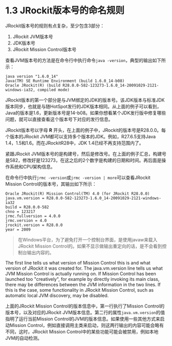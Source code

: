 <a name="1.3"></a>
# 1.3 JRockit版本号的命名规则

JRockit版本号的规则有点复杂，至少包含3部分：

1. JRockit JVM版本号
2. JDK版本号
3. JRockit Mission Control版本号

查看JVM版本号的方法是在命令行中执行命令`java -version`，典型的输出如下所示：

    java version "1.6.0_14"
    Java(TM) SE Runtime Environment (build 1.6.0_14-b08)
    Oracle JRockit(R) (build R28.0.0-582-123273-1.6.0_14-20091029-2121-windows-ia32, compiled mode)

JRockit版本的第一个部分是与JVM绑定的JDK的版本号。该JDK版本与标准JDK版本同步，也就是与随HotSpot发行的JDK版本相同。从上面的例子可以看到，Java的版本是1.6，更新版本号是14-b08。如果你想看某个JDK发行版中修复哪些问题，就可以直接查看这个版本号下对应的发行信息。

JRockit版本号以字母 **R** 开头，在上面的例子中，JRockit的版本号是R28.0.0。每个版本的JRockit JVM都可以支持多个版本的JDK。例如，R27.6.5支持Java 1.4，1.5和1.6。而在JRockitR28中，JDK 1.4已经不再支持范围内了。

紧跟JRockit JVM版本号的是构建号，然后是修改号。在上面的例子汇总，构建号是582，修改好是123273，在这之后的2个数字是构建的日期和时间。再后面是操作系统和CPU架构信息。

在命令行中执行`jrmc -version`或`jrmc -version | more`可以查看JRockit Mission Control的版本号，其输出如下所示：

    Oracle JRockit(R) Mission Control(TM) 4.0 (for JRockit R28.0.0)
    java.vm.version = R28.0.0-582-123273-1.6.0_14-20091029-2121-windows-ia32
    build = R28.0.0-582
    chno = 123217
    jrmc.fullversion = 4.0.0
    jrmc.version = 4.0
    jrockit.version = R28.0.0
    year = 2009

>在Windows平台，为了避免打开一个控制台界面，是使用javaw来载入JRockit Mission Control的。如果不显示做输出重定向的话，是不会看到控制台输出内容的。

The first line tells us what version of Mission Control this is and what version of
JRockit it was created for. The java.vm.version line tells us what JVM Mission
Control is actually running on. If Mission Control has been launched too "creatively",
for example by directly invoking its main class, there may be differences between
the JVM information in the two lines. If this is the case, some functionality in
JRockit Mission Control, such as automatic local JVM discovery, may be disabled.

上面的JRockit Mission Control的版本信息中，第一行执行了Mission Control的版本号，以及对应的JRockit JVM版本信息。第二行的属性`java.vm.version`的值指明了运行当前Mission Control的JVM的版本信息。如果使用一些其他方式来启动Mission Control，例如直接调用主类来启动，则这两行输出的内容可能会略有不同，这时，JRockit Mission Control中的某些功能可能会被禁用，例如本地JVM的自动检测。
